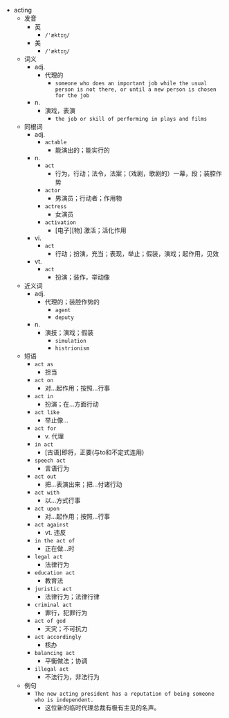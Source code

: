 - acting
  - 发音
    - 英
      - `/'æktɪŋ/`
    - 美
      - `/'æktɪŋ/`
  - 词义
    - adj.
      - 代理的
        - `someone who does an important job while the usual person is not there, or until a new person is chosen for the job`
    - n.
      - 演戏，表演
        - `the job or skill of performing in plays and films`
  - 同根词
    - adj.
      - `actable`
        - 能演出的；能实行的
    - n.
      - `act`
        - 行为，行动；法令，法案；（戏剧，歌剧的）一幕，段；装腔作势
      - `actor`
        - 男演员；行动者；作用物
      - `actress`
        - 女演员
      - `activation`
        - [电子][物] 激活；活化作用
    - vi.
      - `act`
        - 行动；扮演，充当；表现，举止；假装，演戏；起作用，见效
    - vt.
      - `act`
        - 扮演；装作，举动像
  - 近义词
    - adj.
      - 代理的；装腔作势的
        - `agent`
        - `deputy`
    - n.
      - 演技；演戏；假装
        - `simulation`
        - `histrionism`
  - 短语
    - `act as`
      - 担当 
    - `act on`
      - 对…起作用；按照…行事 
    - `act in`
      - 扮演；在…方面行动 
    - `act like`
      - 举止像... 
    - `act for`
      - v. 代理 
    - `in act`
      - [古语]即将，正要(与to和不定式连用) 
    - `speech act`
      - 言语行为 
    - `act out`
      - 把…表演出来；把…付诸行动 
    - `act with`
      - 以…方式行事 
    - `act upon`
      - 对…起作用；按照…行事 
    - `act against`
      - vt. 违反 
    - `in the act of`
      - 正在做…时 
    - `legal act`
      - 法律行为 
    - `education act`
      - 教育法 
    - `juristic act`
      - 法律行为；法律行律 
    - `criminal act`
      - 罪行，犯罪行为 
    - `act of god`
      - 天灾；不可抗力 
    - `act accordingly`
      - 核办 
    - `balancing act`
      - 平衡做法；协调 
    - `illegal act`
      - 不法行为，非法行为 
  - 例句
    - `The new acting president has a reputation of being someone who is independent.`
      - 这位新的临时代理总裁有极有主见的名声。

